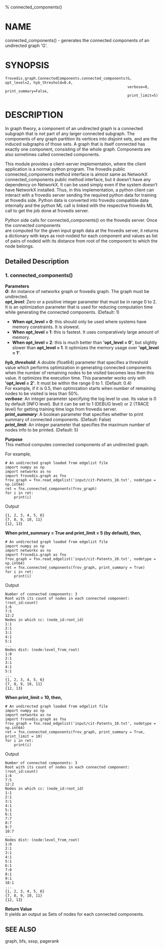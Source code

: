 % connected_components()

# NAME  

connected_components() - generates the connected components of an undirected graph 'G'.  

# SYNOPSIS  

    frovedis.graph.ConnectedComponents.connected_components(G, opt_level=2, hyb_threshold=0.4,
                                                            verbose=0, print_summary=False,
                                                            print_limit=5)  

# DESCRIPTION  
In graph theory, a component of an undirected graph is a connected subgraph that is not part 
of any larger connected subgraph. The components of any graph partition its vertices into 
disjoint sets, and are the induced subgraphs of those sets. A graph that is itself connected 
has exactly one component, consisting of the whole graph. Components are also sometimes 
called connected components.  

This module provides a client-server implementation, where the client application 
is a normal python program. The frovedis public connected_components method interface 
is almost same as NetworkX connected_components public method interface, but it doesn’t 
have any dependency on NetworkX. It can be used simply even if the system doesn’t have 
NetworkX installed. Thus, in this implementation, a python client can interact with a frovedis 
server sending the required python data for training at frovedis side. Python data is converted 
into frovedis compatible data internally and the python ML call is linked with the respective frovedis 
ML call to get the job done at frovedis server.  

Python side calls for connected_components() on the frovedis server. Once the connected components  
are computed for the given input graph data at the frovedis server, it returns a dictionary 
with keys as root-nodeid for each component and values as list of pairs of nodeid with its 
distance from root of the component to which the node belongs.  

## Detailed Description  

### 1. connected_components()  

__Parameters__  
_**G**_: An instance of networkx graph or frovedis graph. The graph must be undirected.  
_**opt\_level**_: Zero or a positive integer parameter that must be in range 0 to 2. It is an optimization 
parameter that is used for reducing computation time while generating the connected components. (Default: 1)  
- **When opt_level = 0**: this should only be used where systems have memory constraints. It is slowest.  
- **When opt_level = 1**: this is fastest. It uses comparatively large amount of memory.  
- **When opt_level = 2**: this is much better than **'opt_level = 0'**, but slightly slower than 
**opt_level = 1**. It optimizes the memory usage over **'opt_level = 1'**.  

_**hyb\_threshold**_: A double (float64) parameter that specifies a threshold value which performs optimization 
in generating connected components when the number of remaining nodes to be visited becomes less then 
this value. It optimizes the execution time. This parameter works only with **'opt_level = 2'**. It must be 
within the range 0 to 1. (Default: 0.4)  
For example, if it is 0.5, then optimization starts when number of remaining nodes to be visited is less 
than 50%.  
_**verbose**_: An integer parameter specifying the log level to use. Its value is 0 by 
default (INFO level). But it can be set to 1 (DEBUG level) or 2 (TRACE level) for getting 
training time logs from frovedis server.  
_**print_summary**_: A boolean parameter that specifies whether to print summary of connected 
components. (Default: False)  
_**print_limit**_: An integer parameter that specifies the maximum number of nodes info to be 
printed. (Default: 5)  

__Purpose__  
This method computes connected components of an undirected graph.  

For example,  
    
    # An undirected graph loaded from edgelist file
    import numpy as np
    import networkx as nx
    import frovedis.graph as fnx
    frov_graph = fnx.read_edgelist('input/cit-Patents_10.txt', nodetype = np.int64)
    ret = fnx.connected_components(frov_graph)
    for i in ret:
        print(i)
    
Output

    {1, 2, 3, 4, 5, 6}
    {7, 8, 9, 10, 11}
    {12, 13}

**When print_summary = True and print_limit = 5 (by default), then,**

    # An undirected graph loaded from edgelist file
    import numpy as np
    import networkx as nx
    import frovedis.graph as fnx
    frov_graph = fnx.read_edgelist('input/cit-Patents_10.txt', nodetype = np.int64)
    ret = fnx.connected_components(frov_graph, print_summary = True)
    for i in ret:
        print(i)

Output

    Number of connected components: 3
    Root with its count of nodes in each connected component: (root_id:count)
    1:6
    7:5
    12:2
    Nodes in which cc: (node_id:root_id)
    1:1
    2:1
    3:1
    4:1
    5:1
    ...
    Nodes dist: (node:level_from_root)
    1:0
    2:1
    3:1
    4:1
    5:1
    ...
    {1, 2, 3, 4, 5, 6}
    {7, 8, 9, 10, 11}
    {12, 13}
    
**When print_limit = 10, then,**  

    # An undirected graph loaded from edgelist file
    import numpy as np
    import networkx as nx
    import frovedis.graph as fnx
    frov_graph = fnx.read_edgelist('input/cit-Patents_10.txt', nodetype = np.int64)
    ret = fnx.connected_components(frov_graph, print_summary = True, print_limit = 10)
    for i in ret:
        print(i)

Output

    Number of connected components: 3
    Root with its count of nodes in each connected component: (root_id:count)
    1:6
    7:5
    12:2
    Nodes in which cc: (node_id:root_id)
    1:1
    2:1
    3:1
    4:1
    5:1
    6:1
    7:7
    8:7
    9:7
    10:7
    ...
    Nodes dist: (node:level_from_root)
    1:0
    2:1
    3:1
    4:1
    5:1
    6:1
    7:0
    8:1
    9:1
    10:1
    ...
    {1, 2, 3, 4, 5, 6}
    {7, 8, 9, 10, 11}
    {12, 13}

__Return Value__  
It yields an output as Sets of nodes for each connected components.  

## SEE ALSO  
graph, bfs, sssp, pagerank  
